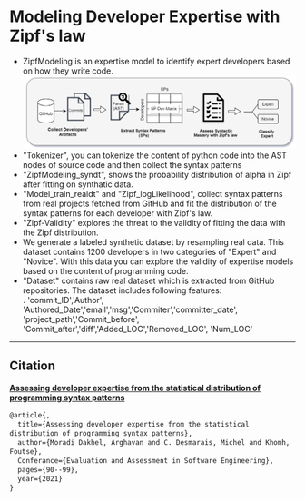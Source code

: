 # Modeling Developer Expertise with Zipf's law
- ZipfModeling is an expertise model to identify expert developers based on how they write code. <br />
![](https://github.com/ferdorart/ZipfModel/blob/main/EASE_digram.PNG)
- "Tokenizer", you can tokenize the content of python code into the AST nodes of source code and then collect the syntax patterns <br />
- "ZipfModeling_syndt", shows the probability distribution of alpha in Zipf after fitting on synthatic data.<br />
- "Model_train_realdt" and "Zipf_logLikelihood", collect syntax patterns from real projects fetched from GitHub and fit the distribution of the syntax patterns for each developer with Zipf's law.<br />
- "Zipf-Validity" explores the threat to the validity of fitting the data with the Zipf distribution.
- We generate a labeled synthetic dataset by resampling real data. This dataset contains 1200 developers in two categories of "Expert" and "Novice". With this data you can explore the validity of expertise models based on the content of programming code. <br />
-  "Dataset" contains raw real dataset which is extracted from GitHub repositories. The dataset includes following features:<br />
. 'commit_ID','Author', 'Authored_Date','email','msg','Commiter','committer_date', 'project_path','Commit_before', 'Commit_after','diff','Added_LOC','Removed_LOC', 'Num_LOC'<br />
-------------------------------------------------------------------------------------------------------------------------------------------------
## Citation
<a href="https://dl.acm.org/doi/abs/10.1145/3463274.3463343"><strong>Assessing developer expertise from the statistical distribution of programming syntax patterns</strong></a>
```
@article{,
  title={Assessing developer expertise from the statistical distribution of programming syntax patterns},
  author={Moradi Dakhel, Arghavan and C. Desmarais, Michel and Khomh, Foutse},
  Conferance={Evaluation and Assessment in Software Engineering},
  pages={90--99},
  year={2021}
}
```
